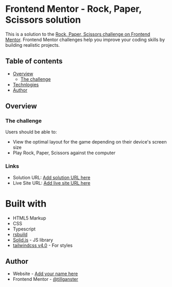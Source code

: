 # Frontend Mentor - Rock, Paper, Scissors solution

This is a solution to
the [Rock, Paper, Scissors challenge on Frontend Mentor](https://www.frontendmentor.io/challenges/rock-paper-scissors-game-pTgwgvgH).
Frontend Mentor challenges help you improve your coding skills by building realistic projects.

## Table of contents

- [Overview](#overview)
    - [The challenge](#the-challenge)
- [Technlogies](#built-with)
- [Author](#author)

## Overview

### The challenge

Users should be able to:

- View the optimal layout for the game depending on their device's screen size
- Play Rock, Paper, Scissors against the computer

### Links

- Solution URL: [Add solution URL here](https://your-solution-url.com)
- Live Site URL: [Add live site URL here](https://your-live-site-url.com)

# Built with

- HTML5 Markup
- CSS
- Typescript
- [rsbuild](https://rsbuild.dev)
- [Solid.js](https://www.solidjs.com) - JS library
- [tailwindcss v4.0](https://tailwindcss.com) - For styles

## Author

- Website - [Add your name here](https://www.your-site.com)
- Frontend Mentor - [@tillganster](https://www.frontendmentor.io/profile/yourusername)

